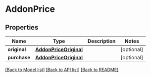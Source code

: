 # AddonPrice

## Properties
Name | Type | Description | Notes
------------ | ------------- | ------------- | -------------
**original** | [**AddonPriceOriginal**](AddonPriceOriginal.md) |  | [optional] 
**purchase** | [**AddonPriceOriginal**](AddonPriceOriginal.md) |  | [optional] 

[[Back to Model list]](../README.md#documentation-for-models) [[Back to API list]](../README.md#documentation-for-api-endpoints) [[Back to README]](../README.md)

